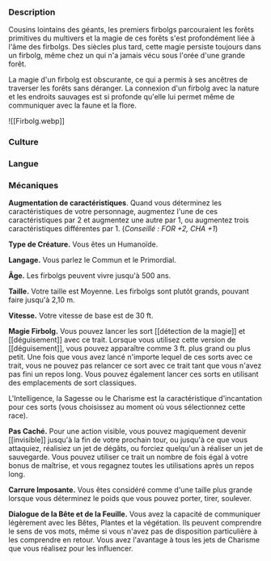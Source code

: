 ### Description

Cousins lointains des géants, les premiers firbolgs parcouraient les forêts primitives du multivers et la magie de ces forêts s'est profondément liée à l'âme des firbolgs. Des siècles plus tard, cette magie persiste toujours dans un firbolg, même chez un qui n'a jamais vécu sous l'orée d'une grande forêt.

La magie d'un firbolg est obscurante, ce qui a permis à ses ancêtres de traverser les forêts sans déranger. La connexion d'un firbolg avec la nature et les endroits sauvages est si profonde qu'elle lui permet même de communiquer avec la faune et la flore.

![[Firbolg.webp]]

### Culture

### Langue

### Mécaniques

**Augmentation de caractéristiques**. Quand vous déterminez les caractéristiques de votre personnage, augmentez l'une de ces caractéristiques par 2 et augmentez une autre par 1, ou augmentez trois caractéristiques différentes par 1. (*Conseillé : FOR +2, CHA +1*)

**Type de Créature.** Vous êtes un Humanoïde.

**Langage.** Vous parlez le Commun et le Primordial.

**Âge.** Les firbolgs peuvent vivre jusqu'à 500 ans.

**Taille.** Votre taille est Moyenne. Les firbolgs sont plutôt grands, pouvant faire jusqu'à 2,10 m.

**Vitesse.** Votre vitesse de base est de 30 ft.

**Magie Firbolg.** Vous pouvez lancer les sort [[détection de la magie]] et [[déguisement]] avec ce trait. Lorsque vous utilisez cette version de [[déguisement]], vous pouvez apparaître comme 3 ft. plus grand ou plus petit. Une fois que vous avez lancé n'importe lequel de ces sorts avec ce trait, vous ne pouvez pas relancer ce sort avec ce trait tant que vous n'avez pas fini un repos long. Vous pouvez également lancer ces sorts en utilisant des emplacements de sort classiques.

L'Intelligence, la Sagesse ou le Charisme est la caractéristique d'incantation pour ces sorts (vous choisissez au moment où vous sélectionnez cette race).

**Pas Caché.** Pour une action visible, vous pouvez magiquement devenir [[invisible]] jusqu'à la fin de votre prochain tour, ou jusqu'à ce que vous attaquiez, réalisiez un jet de dégâts, ou forciez quelqu'un à réaliser un jet de sauvegarde. Vous pouvez utiliser ce trait un nombre de fois égal à votre bonus de maîtrise, et vous regagnez toutes les utilisations après un repos long.

**Carrure Imposante.** Vous êtes considéré comme d'une taille plus grande lorsque vous déterminez le poids que vous pouvez porter, tirer, soulever.

**Dialogue de la Bête et de la Feuille.** Vous avez la capacité de communiquer légèrement avec les Bêtes, Plantes et la végétation. Ils peuvent comprendre le sens de vos mots, même si vous n'avez pas de disposition particulière à les comprendre en retour. Vous avez l'avantage à tous les jets de Charisme que vous réalisez pour les influencer.
